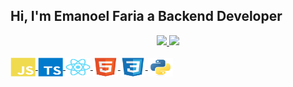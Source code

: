 ## Hi, I'm Emanoel Faria a Backend Developer
<div align="center">
  <a href="https://github.com/Whoefa">
  <img height="180em" src="https://github-readme-stats.vercel.app/api?username=Whoefa&show_icons=true&theme=dracula&include_all_commits=true&count_private=true"/>
  <img height="180em" src="https://github-readme-stats.vercel.app/api/top-langs/?username=Whoefa&layout=compact&langs_count=7&theme=dracula"/>
</div>
<div style="display: inline_block"><br>
  <img align="center" alt="Whoefa-Js" height="30" width="40" src="https://raw.githubusercontent.com/devicons/devicon/master/icons/javascript/javascript-plain.svg">
  <img align="center" alt="Whoefa-Ts" height="30" width="40" src="https://raw.githubusercontent.com/devicons/devicon/master/icons/typescript/typescript-plain.svg">
  <img align="center" alt="Whoefa-React" height="30" width="40" src="https://raw.githubusercontent.com/devicons/devicon/master/icons/react/react-original.svg">
  <img align="center" alt="Whoefa-HTML" height="30" width="40" src="https://raw.githubusercontent.com/devicons/devicon/master/icons/html5/html5-original.svg">
  <img align="center" alt="Whoefa-CSS" height="30" width="40" src="https://raw.githubusercontent.com/devicons/devicon/master/icons/css3/css3-original.svg">
  <img align="center" alt="Whoefa-Python" height="30" width="40" src="https://raw.githubusercontent.com/devicons/devicon/master/icons/python/python-original.svg">

 
